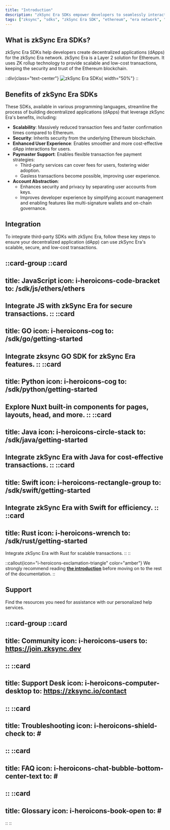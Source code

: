 ```yaml
---
title: "Introduction"
description: "zkSync Era SDKs empower developers to seamlessly interact with the zkSync Era network."
tags: ["zksync", "sdks", "zkSync Era SDK", "ethereum", "era network", "javascript", "go", "swift", "python", "java", "rust"]
---
```


## What is zkSync Era SDKs?

zkSync Era SDKs help developers create decentralized applications (dApps) for the zkSync Era network. zkSync Era is a
Layer 2 solution for Ethereum. It uses ZK rollup technology to provide scalable and low-cost transactions, keeping the
security and trust of the Ethereum blockchain.

::div{class="text-center"}
![zkSync Era SDKs](/images/sdk/zksync-era-sdks.png){ width="50%"}
::

## Benefits of zkSync Era SDKs

These SDKs, available in various programming languages, streamline the process of building decentralized applications
(dApps) that leverage zkSync Era's benefits, including:

- **Scalability**: Massively reduced transaction fees and faster confirmation times compared to Ethereum.
- **Security**: Inherits security from the underlying Ethereum blockchain.
- **Enhanced User Experience**: Enables smoother and more cost-effective dApp interactions for users.
- **Paymaster Support**: Enables flexible transaction fee payment strategies:
  - Third-party services can cover fees for users, fostering wider adoption.
  - Gasless transactions become possible, improving user experience.
- **Account Abstraction**:
  - Enhances security and privacy by separating user accounts from keys.
  - Improves developer experience by simplifying account management and enabling features like multi-signature wallets
    and on-chain governance.

## Integration

To integrate third-party SDKs with zkSync Era, follow these key steps to ensure your decentralized application (dApp) can
use zkSync Era's scalable, secure, and low-cost transactions.

::card-group
::card
---
title: JavaScript
icon: i-heroicons-code-bracket
to: /sdk/js/ethers/ethers
---
Integrate JS with zkSync Era for secure transactions.
::
::card
---
title: GO
icon: i-heroicons-cog
to: /sdk/go/getting-started
---
Integrate zksync GO SDK for zkSync Era features.
::
::card
---
title: Python
icon: i-heroicons-cog
to: /sdk/python/getting-started
---
Explore Nuxt built-in components for pages, layouts, head, and more.
::
::card
---
title: Java
icon: i-heroicons-circle-stack
to: /sdk/java/getting-started
---
Integrate zkSync Era with Java for cost-effective transactions.
::
::card
---
title: Swift
icon: i-heroicons-rectangle-group
to: /sdk/swift/getting-started
---
Integrate zkSync Era with Swift for efficiency.
::
::card
---
title: Rust
icon: i-heroicons-wrench
to: /sdk/rust/getting-started
---
Integrate zkSync Era with Rust for scalable transactions.
::
::

::callout{icon="i-heroicons-exclamation-triangle" color="amber"}
We strongly recommend reading [**the introduction**](/sdk#what-is-zksync-era-sdks) before moving on to the rest of the
documentation.
::

## Support

Find the resources you need for assistance with our personalized help services.

::card-group
::card
---
title: Community
icon: i-heroicons-users
to: https://join.zksync.dev
---
::
::card
---
title: Support Desk
icon: i-heroicons-computer-desktop
to: https://zksync.io/contact
---
::
::card
---
title: Troubleshooting
icon: i-heroicons-shield-check
to: #
---
::
::card
---
title: FAQ
icon: i-heroicons-chat-bubble-bottom-center-text
to: #
---
::
::card
---
title: Glossary
icon: i-heroicons-book-open
to: #
---
::
::
